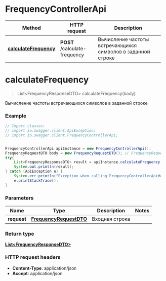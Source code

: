 # FrequencyControllerApi

| Method                                                 | HTTP request                  | Description                                                 |
|--------------------------------------------------------|-------------------------------|-------------------------------------------------------------|
| [**calculateFrequency**](README.md#calculateFrequency) | **POST** /calculate-frequency | Вычисление частоты встречающихся символов в заданной строке |

<a name="calculateFrequency"></a>
# **calculateFrequency**
> List&lt;FrequencyResponseDTO&gt; calculateFrequency(body)

Вычисление частоты встречающихся символов в заданной строке

### Example
```java
// Import classes:
// import io.swagger.client.ApiException;
// import io.swagger.client.FrequencyControllerApi;


FrequencyControllerApi apiInstance = new FrequencyControllerApi();
FrequencyRequestDTO body = new FrequencyRequestDTO(); // FrequencyRequestDTO |
try{
    List<FrequencyResponseDTO> result = apiInstance.calculateFrequency(body);
    System.out.println(result);
} catch (ApiException e) {
    System.err.println("Exception when calling FrequencyControllerApi#calculateFrequency");
    e.printStackTrace();
}
```

### Parameters

| Name        | Type                                              | Description    | Notes |
|-------------|---------------------------------------------------|----------------|-------|
| **request** | [**FrequencyRequestDTO**](FrequencyRequestDTO.md) | Входная строка |       |

### Return type

[**List&lt;FrequencyResponseDTO&gt;**](FrequencyResponseDTO.md)

### HTTP request headers

- **Content-Type**: application/json
- **Accept**: application/json
